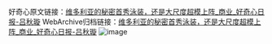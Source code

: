 好奇心原文链接：[维多利亚的秘密首秀泳装，还是大尺度超模上阵_商业_好奇心日报-吕秋璇](https://www.qdaily.com/articles/5830.html)
WebArchive归档链接：[维多利亚的秘密首秀泳装，还是大尺度超模上阵_商业_好奇心日报-吕秋璇](http://web.archive.org/web/20190623165529/https://www.qdaily.com/articles/5830.html)
![image](http://ww3.sinaimg.cn/large/007d5XDply1g3whh03xw4j30u03q51kx)